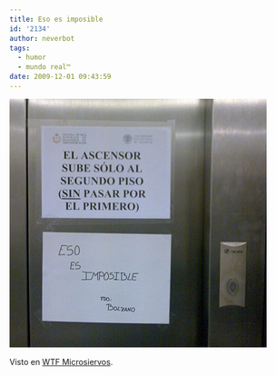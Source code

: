 ```yaml
---
title: Eso es imposible
id: '2134'
author: neverbot
tags:
  - humor
  - mundo real™
date: 2009-12-01 09:43:59
---
```


![200912010943.jpg](./eso-es-imposible/200912010943.jpg)

Visto en [WTF Microsiervos](http://wtf.microsiervos.com/mundoreal/contracarteleria.html).